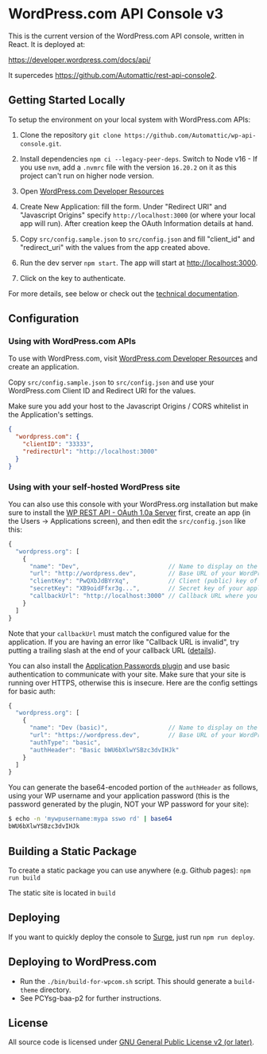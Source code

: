 # WordPress.com API Console v3

This is the current version of the WordPress.com API console, written in React. It is deployed at:

https://developer.wordpress.com/docs/api/

It supercedes https://github.com/Automattic/rest-api-console2.

## Getting Started Locally

To setup the environment on your local system with WordPress.com APIs:

1. Clone the repository `git clone https://github.com/Automattic/wp-api-console.git`.

2. Install dependencies `npm ci --legacy-peer-deps`. Switch to Node v16 - If you use `nvm`, add a `.nvmrc` file with the version `16.20.2` on it as this project can't run on higher node version.

3. Open [WordPress.com Developer Resources](https://developer.wordpress.com/apps/)

4. Create New Application: fill the form. Under "Redirect URI" and "Javascript Origins" specify `http://localhost:3000` (or where your local app will run). After creation keep the OAuth Information details at hand.

5. Copy `src/config.sample.json` to `src/config.json` and fill "client_id" and "redirect_uri" with the values from the app created above.

6. Run the dev server `npm start`. The app will start at [http://localhost:3000](http://localhost:3000).

7. Click on the key to authenticate.

For more details, see below or check out the [technical documentation](./DOC.md).



## Configuration

### Using with WordPress.com APIs

To use with WordPress.com, visit [WordPress.com Developer Resources](https://developer.wordpress.com/apps/) and create an application.

Copy `src/config.sample.json` to `src/config.json` and use your WordPress.com Client ID and Redirect URI for the values.

Make sure you add your host to the Javascript Origins / CORS whitelist in the Application's settings.

```json
{
  "wordpress.com": {
    "clientID": "33333",
    "redirectUrl": "http://localhost:3000"
  }
}
```

### Using with your self-hosted WordPress site

You can also use this console with your WordPress.org installation but make
sure to install the
[WP REST API - OAuth 1.0a Server](https://oauth1.wp-api.org/)
first, create an app (in the Users → Applications screen), and then edit the
`src/config.json` like this:

```javascript
{
  "wordpress.org": [
    {
      "name": "Dev",                         // Name to display on the API selector
      "url": "http://wordpress.dev",         // Base URL of your WordPress website
      "clientKey": "PwQXbJdBYrXq",           // Client (public) key of your application
      "secretKey": "XB9oidFfxr3g...",        // Secret key of your application
      "callbackUrl": "http://localhost:3000" // Callback URL where you are running this console
    }
  ]
}
```

Note that your `callbackUrl` must match the configured value for the application.
If you are having an error like "Callback URL is invalid", try putting a trailing
slash at the end of your callback URL
([details](https://github.com/WP-API/example-client/issues/5)).

You can also install the
[Application Passwords plugin](https://github.com/georgestephanis/application-passwords/)
and use basic authentication to communicate with your site.  Make sure that
your site is running over HTTPS, otherwise this is insecure.  Here are the
config settings for basic auth:

```javascript
{
  "wordpress.org": [
    {
      "name": "Dev (basic)",                 // Name to display on the API selector
      "url": "https://wordpress.dev",        // Base URL of your WordPress website
      "authType": "basic",
      "authHeader": "Basic bWU6bXlwYSBzc3dvIHJk"
    }
  ]
}
```

You can generate the base64-encoded portion of the `authHeader` as follows, using your WP username and your application password (this is the password generated by the plugin, NOT your WP password for your site):

```sh
$ echo -n 'mywpusername:mypa sswo rd' | base64
bWU6bXlwYSBzc3dvIHJk
```


## Building a Static Package

To create a static package you can use anywhere (e.g. Github pages): `npm run build`

The static site is located in `build`


## Deploying

If you want to quickly deploy the console to [Surge](https://surge.sh), just run `npm run deploy`.


## Deploying to WordPress.com

- Run the `./bin/build-for-wpcom.sh` script. This should generate a
  `build-theme` directory.
- See PCYsg-baa-p2 for further instructions.


## License

All source code is licensed under [GNU General Public License v2 (or later)](./LICENSE).
